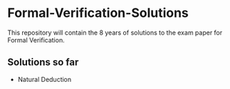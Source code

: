 # Formal-Verification-Solutions
This repository will contain the 8 years of solutions to the exam paper for Formal Verification.

## Solutions so far
* Natural Deduction
